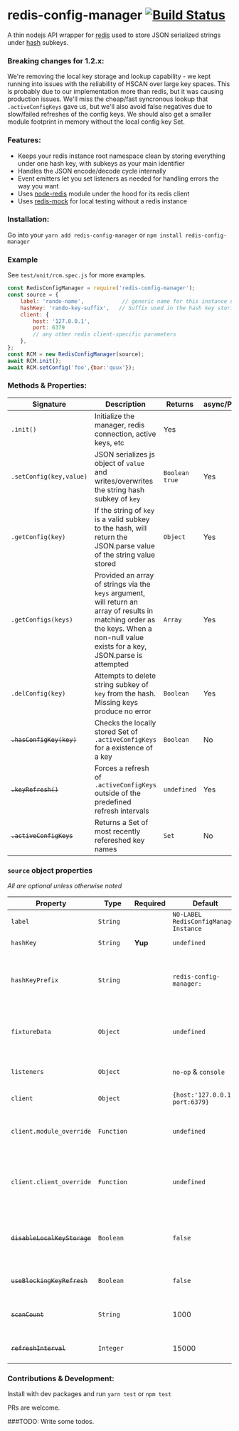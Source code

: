 # redis-config-manager [![Build Status](https://travis-ci.org/mirusresearch/redis-config-manager.svg?branch=master)](https://travis-ci.org/mirusresearch/redis-config-manager)
A thin nodejs API wrapper for [redis](https://redis.io/) used to store JSON serialized strings under [hash](https://redis.io/commands#hash) subkeys.

### Breaking changes for 1.2.x:
We're removing the local key storage and lookup capability - we kept running into issues with the reliability of HSCAN over large key spaces. This is probably due to our implementation more than redis, but it was causing production issues.  We'll miss the cheap/fast syncronous lookup that `.activeConfigKeys` gave us, but we'll also avoid false negatives due to slow/failed refreshes of the config keys.  We should also get a smaller module footprint in memory without the local config key Set.


### Features:
- Keeps your redis instance root namespace clean by storing everything under one hash key, with subkeys as your main identifier
- Handles the JSON encode/decode cycle internally
- Event emitters let you set listeners as needed for handling errors the way you want
- Uses [node-redis](https://github.com/NodeRedis/node_redis) module under the hood for its redis client
- Uses [redis-mock](https://github.com/yeahoffline/redis-mock) for local testing without a redis instance

### Installation:
Go into your
`yarn add redis-config-manager`
or
`npm install redis-config-manager`

### Example
See `test/unit/rcm.spec.js` for more examples.
```javascript
const RedisConfigManager = require('redis-config-manager');
const source = {
    label: 'rando-name',            // generic name for this instance used in testing
    hashKey: 'rando-key-suffix',   // Suffix used in the hash key storing the data
    client: {
        host: '127.0.0.1',
        port: 6379
        // any other redis client-specific parameters
    },
};
const RCM = new RedisConfigManager(source);
await RCM.init();
await RCM.setConfig('foo',{bar:'quux'});
```

### Methods & Properties:
|Signature| Description | Returns | async/Promise | Deprecated |
|---------|-------------|---------|---------------|------------|
|`.init()`| Initialize the manager, redis connection, active keys, etc | Yes |
|`.setConfig(key,value)` | JSON serializes js object of `value` and writes/overwrites the string hash subkey of `key`| `Boolean true` | Yes |
|`.getConfig(key)` | If the string of `key` is a valid subkey to the hash, will return the JSON.parse value of the string value stored | `Object` | Yes |
|`.getConfigs(keys)` | Provided an array of strings via the `keys` argument, will return an array of results in matching order as the keys.  When a non-null value exists for a key, JSON.parse is attempted | `Array` | Yes |
|`.delConfig(key)` | Attempts to delete string subkey of `key` from the hash.  Missing keys produce no error | `Boolean` | Yes |
| ~~`.hasConfigKey(key)`~~| Checks the locally stored Set of `.activeConfigKeys` for a existence of a key | `Boolean` | No | **Deprecated in v1.2.x** |
| ~~`.keyRefresh()`~~ | Forces a refresh of `.activeConfigKeys` outside of the predefined refresh intervals | `undefined` | Yes | **Deprecated in v1.2.x** |
| ~~`.activeConfigKeys`~~| Returns a Set of most recently refereshed key names | `Set` | No | **Deprecated in v1.2.x** |

### `source` object properties
_All are optional unless otherwise noted_

| Property  |Type| Required | Default   | Description | Deprecated |
|-----------|----|----------|-----------|-------------|------------|
| `label`   | `String` |  |`NO-LABEL RedisConfigManager Instance` | Readable identifier for debugging. |
| `hashKey` | `String` | **Yup**|`undefined`| Suffix to prepended to `hashKeyPrefix` |
| `hashKeyPrefix` | `String` | |`redis-config-manager:`| Prefix for the hash key managed by this instance -- typically left as-is unless you have a pre-existing hash you want to use |
| `fixtureData` | `Object` | | `undefined` | A simple/json-serializable object to be preloaded upon instantiation.  See below for more detail.|
| `listeners` |  `Object` | | `no-op` & `console` | `A key/function object for event listeners of `debug`,`ready`,`error`|
| `client` | `Object`| | `{host:'127.0.0.1', port:6379}` | Parameters for the [node-redis](https://github.com/NodeRedis/node_redis#options-object-properties) client|
| `client.module_override` | `Function` | | `undefined` | replaces built-in `require('node_redis')` (maybe a new branch, custom version you're using)|
| `client.client_override` | `Function` | | `undefined` | Re-use an existing `node_redis` client instance rather than using its own. (used during testing with [redis-mock](https://github.com/yeahoffline/redis-mock))|
| ~~`disableLocalKeyStorage`~~| `Boolean` | | `false` | Eliminate local keys storage - lower memory, less logic, faster startup, slight reduction in functionality | **Deprecated in v1.2.x** |
| ~~`useBlockingKeyRefresh`~~| `Boolean` | | `false` | Use blocking `HKEYS` - see the [hkeys option](https://redis.io/commands/hkeys) for details | **Deprecated in v1.2.x** |
| ~~`scanCount`~~| `String` | | 1000 | Number of subkeys scanned per `HSCAN` - see the [count option](https://redis.io/commands/scan#the-count-option) for details | **Deprecated in v1.2.x** |
| ~~`refreshInterval`~~| `Integer`| | 15000 | Number of milliseconds between key refreshes | **Deprecated in v1.2.x** |

### Contributions & Development:
Install with dev packages and run `yarn test` or `npm test`

PRs are welcome.


###TODO:
Write some todos.
